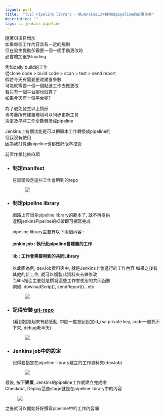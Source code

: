 ```yaml
---
layout: post
title:  "[CI] Pipeline library - 將Jenkins工作轉換成pipeline的前置作業"
description: ""
tags: ci jenkins pipeline
---
```




隨著CI項目增加  
如果每個工作內容具有一定的規則  
但在發生變動卻需要一個一個手動更改時  
必會增加很多loading  

例如daily build的工作   
從clone code > build code > scan > test > send report  
假若今天有需要更改建置參數  
可能就需要一個一個點進工作去做更改  
若只有一個平台那也就算了  
如果今天有十個平台呢?  

為了避免發生以上情形   
也考量所有建置環境可以同步更新工具    
決定及早將工作全數轉換成pipeline

Jenkins上有個功能是可以把原本工作轉換成pipeline的   
但我沒有使用  
因為我打算連pipeline也都做好版本控管  

前置作業比較麻煩
* ### 制定**manifest** 
   在裏頭設定這些工作會用到的repo  

  <figure class="foto-legenda">
    <img src="{{ "/assets/2020/2020090901.jpg"}}">
  </figure>

* ### 制定pipeline library
   網路上有很多pipeline library的範本了, 就不再提供  
   遵照jenkinsPipeline的框架即可撰寫完成  

   pipeline library主要有以下兩個內容 :  
   #### jenkin job : 執行此pipeline會建置的工作
   #### lib : 工作會需要用到的共同Library

   以此圖為例, devJob資料夾中, 就是Jenkins上會進行的工作內容
   如果之後有其他的新工作, 就可以複製此資料夾去做修改  
   而libs裡面主要就是撰寫這些工作會使用的共同函數  
   例如: dowloadScrip(), sendReport()...etc

  <figure class="foto-legenda">
    <img src="{{ "/assets/2020/2020090902.jpg"}}">
   </figure>

* ### 記得安裝 [git-repo](https://github.com/esrlabs/git-repo)
  (看到她跑起來有點感動, 中間一度忘記設定id_rsa private key, 
   code一直抓不下來, debug老半天)
   <figure class="foto-legenda">
    <img src="{{ "/assets/2020/2020090900.jpg"}}">
   </figure>

* ### Jenkins job中的設定  
   記得要指定在pipeline-library建立的工作資料夾(devJob)
   <figure class="foto-legenda">
    <img src="{{ "/assets/2020/2020090904.jpg"}}">
   </figure>

最後, 按下**建置**, Jenkins的pipeline工作就建立完成啦  
Checkout, Deploy這些stage就是在pipeline library中的內容  
   <figure class="foto-legenda">
    <img src="{{ "/assets/2020/2020090903.jpg"}}">
   </figure>


之後就可以開始好好撰寫pipeline中的工作內容囉














